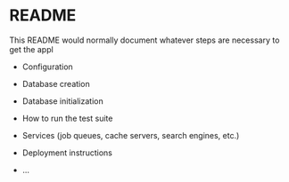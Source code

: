 # README

This README would normally document whatever steps are necessary to get the
appl
* Configuration

* Database creation

* Database initialization

* How to run the test suite

* Services (job queues, cache servers, search engines, etc.)

* Deployment instructions

* ...
